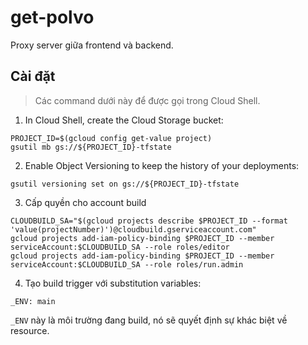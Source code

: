 # get-polvo

Proxy server giữa frontend và backend.

## Cài đặt

> Các command dưới này để được gọi trong Cloud Shell.

1. In Cloud Shell, create the Cloud Storage bucket:

```
PROJECT_ID=$(gcloud config get-value project)
gsutil mb gs://${PROJECT_ID}-tfstate
```

2. Enable Object Versioning to keep the history of your deployments:

```
gsutil versioning set on gs://${PROJECT_ID}-tfstate
```

3. Cấp quyền cho account build

```
CLOUDBUILD_SA="$(gcloud projects describe $PROJECT_ID --format 'value(projectNumber)')@cloudbuild.gserviceaccount.com"
gcloud projects add-iam-policy-binding $PROJECT_ID --member serviceAccount:$CLOUDBUILD_SA --role roles/editor
gcloud projects add-iam-policy-binding $PROJECT_ID --member serviceAccount:$CLOUDBUILD_SA --role roles/run.admin
```

4. Tạo build trigger với substitution variables: 

```
_ENV: main
```

`_ENV` này là môi trường đang build, nó sẽ quyết định sự khác biệt về resource.
